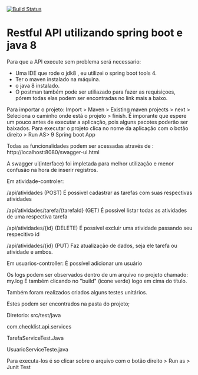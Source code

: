 [![Build Status](https://travis-ci.com/igorcoutinho/AbencoaSenhor.svg?branch=master)](https://travis-ci.com/igorcoutinho/AbencoaSenhor)
# Restful API utilizando spring boot e java 8

Para que a API execute sem problema será necessario:

- Uma IDE que rode o jdk8 , eu utilizei o spring boot tools 4.
- Ter o maven instalado na máquina.
- o java 8 instalado.
- O postman também pode ser utiliazado para fazer as requisiçoes, pórem todas elas podem ser encontradas no link mais a baixo.

Para importar o projeto: 
Import > Maven > Existing maven projects > next > Seleciona o caminho onde está o projeto > finish.
É imporante que espere um pouco antes de executar a aplicação, pois alguns pacotes poderão ser baixados.
Para executar o projeto clica no nome da aplicação com o botão direito > Run AS> 9 Spring boot App


Todas as funcionalidades podem ser acessadas através de : 
http://localhost:8080/swagger-ui.html

A swagger ui(interface) foi impletada para melhor utilização e menor confusão na hora de inserir registros.

Em atividade-controler:

/api/atividades (POST)
É possivel cadastrar as tarefas com suas respectivas atividades

/api/atividades/tarefa/{tarefaId} (GET)
É possivel listar todas as atividades de uma respectiva tarefa

/api/atividades/{id} (DELETE)
É possível excluir uma atividade passando seu respecitivo id

/api/atividades/{id} (PUT)
Faz atualização de dados, seja ele tarefa ou atividade e ambos.

Em usuarios-controller:
É possível adicionar um usuário

Os logs podem ser observados dentro de um arquivo no projeto chamado: my.log
E também clicando no "build" (icone verde) logo em cima do título.

Também foram realizados criados alguns testes unitários.

Estes podem ser encontrados na pasta do projeto;

Diretorio: src/test/java

com.checklist.api.services

TarefaServiceTest.Java

UsuarioServiceTeste.java

Para executa-los é so clicar sobre o arquivo com o botão direito > Run as > Junit Test





